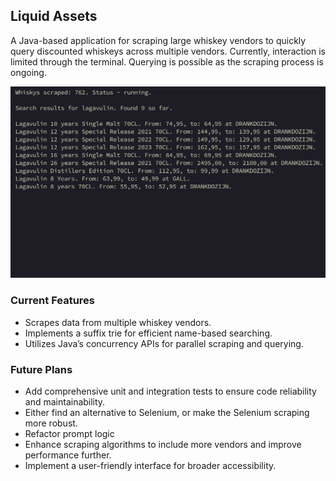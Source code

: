 ## Liquid Assets

A Java-based application for scraping large whiskey vendors to quickly query discounted whiskeys across multiple vendors. 
Currently, interaction is limited through the terminal. Querying is possible as the scraping process is ongoing.

[![Watch the video](https://raw.githubusercontent.com/gianniverstegen/liquidassets/main/video/thumbnail.png)](https://raw.githubusercontent.com/gianniverstegen/liquidassets/main/video/demo.mov)

### Current Features
- Scrapes data from multiple whiskey vendors.
- Implements a suffix trie for efficient name-based searching.
- Utilizes Java’s concurrency APIs for parallel scraping and querying.

### Future Plans
- Add comprehensive unit and integration tests to ensure code reliability and maintainability.
- Either find an alternative to Selenium, or make the Selenium scraping more robust.
- Refactor prompt logic
- Enhance scraping algorithms to include more vendors and improve performance further.
- Implement a user-friendly interface for broader accessibility.
